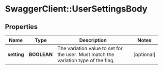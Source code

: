 # SwaggerClient::UserSettingsBody

## Properties
Name | Type | Description | Notes
------------ | ------------- | ------------- | -------------
**setting** | **BOOLEAN** | The variation value to set for the user. Must match the variation type of the flag.  | [optional] 


